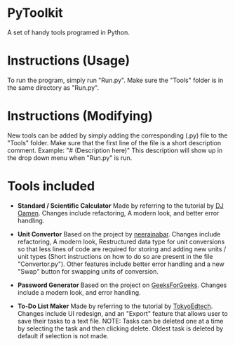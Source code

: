 # PyToolkit
A set of handy tools programed in Python.

# Instructions (Usage)
To run the program, simply run "Run.py". Make sure the "Tools" folder is in the same
directory as "Run.py".

# Instructions (Modifying) 
New tools can be added by simply adding the corresponding (.py) file to the "Tools" folder. 
Make sure that the first line of the file is a short description comment. Example: "# (Description here)"
This description will show up in the drop down menu when "Run.py" is run.

# Tools included
* __Standard / Scientific Calculator__ 
    Made by referring to the tutorial by [DJ Oamen](https://www.youtube.com/watch?v=glN87rNH0L8). 
    Changes include refactoring, A modern look, and better error handling.
    
* __Unit Convertor__
    Based on the project by [neerajnabar](https://github.com/neerajnabar/unitconverter).
    Changes include refactoring, A modern look, Restructured data type for unit conversions so that
    less lines of code are required for storing and adding new units / unit types (Short instructions
    on how to do so are present in the file "Convertor.py").
    Other features include better error handling and a new "Swap" button for swapping units of conversion.
    
* __Password Generator__
    Based on the project on [GeeksForGeeks](https://www.geeksforgeeks.org/python-random-password-generator-using-tkinter/).
    Changes include a modern look, and error handling.
    
* __To-Do List Maker__
    Made by referring to the tutorial by [TokyoEdtech](https://www.youtube.com/watch?v=OAHLwtmdqUk).
    Changes include UI redesign, and an "Export" feature that allows user to save their tasks to a text file.
    NOTE: Tasks can be deleted one at a time by selecting the task and then clicking delete.
          Oldest task is deleted by default if selection is not made.
